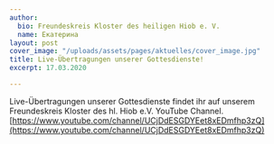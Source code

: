 ```yaml
---
author:
  bio: Freundeskreis Kloster des heiligen Hiob e. V.
  name: Екатерина
layout: post
cover_image: "/uploads/assets/pages/aktuelles/cover_image.jpg"
title: Live-Übertragungen unserer Gottesdienste!
excerpt: 17.03.2020

---
```

Live-Übertragungen unserer Gottesdienste findet ihr auf unserem Freundeskreis Kloster des hl. Hiob e.V. YouTube Channel.  
[https://www.youtube.com/channel/UCjDdESGDYEet8xEDmfhp3zQ](https://www.youtube.com/channel/UCjDdESGDYEet8xEDmfhp3zQ)